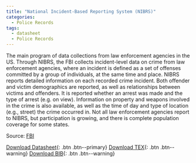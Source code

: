 ```yaml
---
title: "National Incident-Based Reporting System (NIBRS)"
categories:
  - Police Records
tags:
  - datasheet
  - Police Records
---
```


The main program of data collections from law enforcement agencies in the US. Through NIBRS, the FBI collects incident-level data on crime from law enforcement agencies, where an incident is defined as a set of offenses committed by a group of individuals, at the same time and place. NIBRS reports detailed information on each recorded crime incident. Both offender and victim demographics are reported, as well as relationships between victims and offenders. It is reported whether an arrest was made and the type of arrest (e.g. on view). Information on property and weapons involved in the crime is also available, as well as the time of day and type of location (e.g., street) the crime occurred in. Not all law enforcement agencies report to NIBRS, but participation is growing, and there is complete population coverage for some states. 

Source: [FBI](https://www.fbi.gov/services/cjis/ucr/nibrs)

[Download Datasheet](/assets/Datasheets/NIBRS.pdf){: .btn .btn--primary}
[Download TEX](/assets/Datasheets_Source/nibrs_datasheet.tex){: .btn .btn--warning}
[Download BIB](/assets/Datasheets_Source/nibrs.bib){: .btn .btn--warning}
